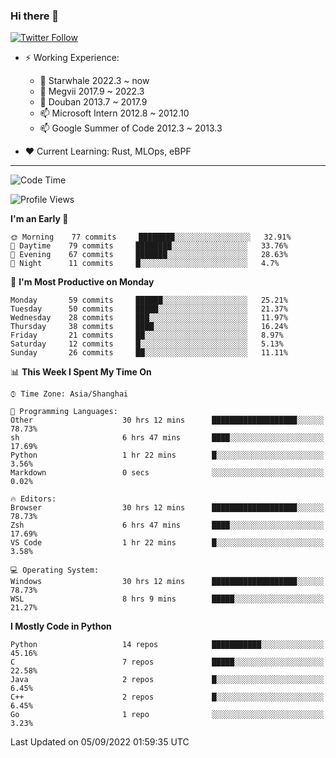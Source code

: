 ### Hi there 👋

[![Twitter Follow](https://img.shields.io/twitter/follow/tianweidut?style=social)](https://twitter.com/tianweidut)

- ⚡ Working Experience:
  - 🔭 Starwhale 2022.3 ~ now
  - 🌱 Megvii 2017.9 ~ 2022.3
  - 🌱 Douban 2013.7 ~ 2017.9
  - 📫 Microsoft Intern 2012.8 ~ 2012.10
  - 📫 Google Summer of Code 2012.3 ~ 2013.3

- ❤️ Current Learning: Rust, MLOps, eBPF

---
<!--START_SECTION:waka-->
![Code Time](http://img.shields.io/badge/Code%20Time-0%20secs-blue)

![Profile Views](http://img.shields.io/badge/Profile%20Views-0-blue)

**I'm an Early 🐤** 

```text
🌞 Morning    77 commits     ████████░░░░░░░░░░░░░░░░░   32.91% 
🌆 Daytime    79 commits     ████████░░░░░░░░░░░░░░░░░   33.76% 
🌃 Evening    67 commits     ███████░░░░░░░░░░░░░░░░░░   28.63% 
🌙 Night      11 commits     █░░░░░░░░░░░░░░░░░░░░░░░░   4.7%

```
📅 **I'm Most Productive on Monday** 

```text
Monday       59 commits     ██████░░░░░░░░░░░░░░░░░░░   25.21% 
Tuesday      50 commits     █████░░░░░░░░░░░░░░░░░░░░   21.37% 
Wednesday    28 commits     ███░░░░░░░░░░░░░░░░░░░░░░   11.97% 
Thursday     38 commits     ████░░░░░░░░░░░░░░░░░░░░░   16.24% 
Friday       21 commits     ██░░░░░░░░░░░░░░░░░░░░░░░   8.97% 
Saturday     12 commits     █░░░░░░░░░░░░░░░░░░░░░░░░   5.13% 
Sunday       26 commits     ██░░░░░░░░░░░░░░░░░░░░░░░   11.11%

```


📊 **This Week I Spent My Time On** 

```text
⌚︎ Time Zone: Asia/Shanghai

💬 Programming Languages: 
Other                    30 hrs 12 mins      ███████████████████░░░░░░   78.73% 
sh                       6 hrs 47 mins       ████░░░░░░░░░░░░░░░░░░░░░   17.69% 
Python                   1 hr 22 mins        █░░░░░░░░░░░░░░░░░░░░░░░░   3.56% 
Markdown                 0 secs              ░░░░░░░░░░░░░░░░░░░░░░░░░   0.02%

🔥 Editors: 
Browser                  30 hrs 12 mins      ███████████████████░░░░░░   78.73% 
Zsh                      6 hrs 47 mins       ████░░░░░░░░░░░░░░░░░░░░░   17.69% 
VS Code                  1 hr 22 mins        █░░░░░░░░░░░░░░░░░░░░░░░░   3.58%

💻 Operating System: 
Windows                  30 hrs 12 mins      ███████████████████░░░░░░   78.73% 
WSL                      8 hrs 9 mins        █████░░░░░░░░░░░░░░░░░░░░   21.27%

```

**I Mostly Code in Python** 

```text
Python                   14 repos            ███████████░░░░░░░░░░░░░░   45.16% 
C                        7 repos             █████░░░░░░░░░░░░░░░░░░░░   22.58% 
Java                     2 repos             █░░░░░░░░░░░░░░░░░░░░░░░░   6.45% 
C++                      2 repos             █░░░░░░░░░░░░░░░░░░░░░░░░   6.45% 
Go                       1 repo              ░░░░░░░░░░░░░░░░░░░░░░░░░   3.23%

```



 Last Updated on 05/09/2022 01:59:35 UTC
<!--END_SECTION:waka-->